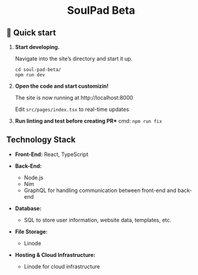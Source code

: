 <h1 align="center">
  SoulPad Beta
</h1>

## 🚀 Quick start

1.  **Start developing.**

    Navigate into the site’s directory and start it up.

    ```shell
    cd soul-pad-beta/
    npm run dev
    ```

2.  **Open the code and start customizin!**

    The site is now running at http://localhost:8000

    Edit `src/pages/index.tsx` to real-time updates

3.  **Run linting and test before creating PR\***
    cmd: `npm run fix`

## **Technology Stack**

- **Front-End:**
  React, TypeScript

- **Back-End:**

  - Node.js
  - Nim
  - GraphQL for handling communication between front-end and back-end

- **Database:**

  - SQL to store user information, website data, templates, etc.

- **File Storage:**

  - Linode

- **Hosting & Cloud Infrastructure:**
  - Linode for cloud infrastructure
